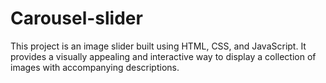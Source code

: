 # Carousel-slider
This project is an image slider built using HTML, CSS, and JavaScript. It provides a visually appealing and interactive way to display a collection of images with accompanying descriptions.
